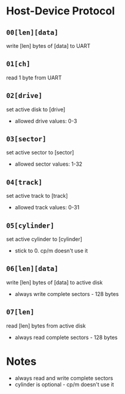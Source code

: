 # Host-Device Protocol

## `00[len][data]`
write [len] bytes of [data] to UART

## `01[ch]`
read 1 byte from UART

## `02[drive]`
set active disk to [drive]
- allowed drive values: 0-3

## `03[sector]`
set active sector to [sector]
- allowed sector values: 1-32

## `04[track]`
set active track to [track]
- allowed track values: 0-31

## `05[cylinder]`
set active cylinder to [cylinder]
- stick to 0. cp/m doesn't use it

## `06[len][data]`
write [len] bytes of [data] to active disk
- always write complete sectors - 128 bytes

## `07[len]`
read [len] bytes from active disk
- always read complete sectors - 128 bytes

# Notes
- always read and write complete sectors
- cylinder is optional - cp/m doesn't use it